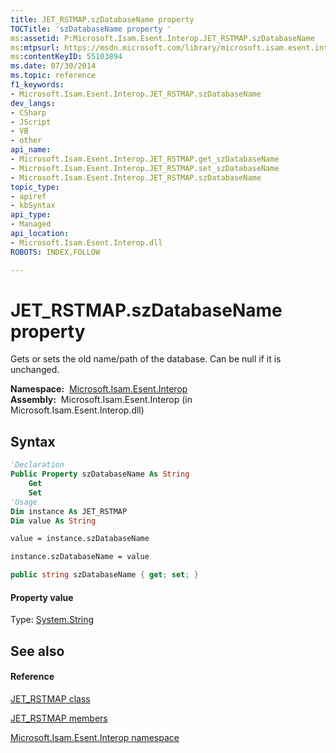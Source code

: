```yaml
---
title: JET_RSTMAP.szDatabaseName property 
TOCTitle: 'szDatabaseName property '
ms:assetid: P:Microsoft.Isam.Esent.Interop.JET_RSTMAP.szDatabaseName
ms:mtpsurl: https://msdn.microsoft.com/library/microsoft.isam.esent.interop.jet_rstmap.szdatabasename(v=EXCHG.10)
ms:contentKeyID: 55103894
ms.date: 07/30/2014
ms.topic: reference
f1_keywords:
- Microsoft.Isam.Esent.Interop.JET_RSTMAP.szDatabaseName
dev_langs:
- CSharp
- JScript
- VB
- other
api_name: 
- Microsoft.Isam.Esent.Interop.JET_RSTMAP.get_szDatabaseName
- Microsoft.Isam.Esent.Interop.JET_RSTMAP.set_szDatabaseName
- Microsoft.Isam.Esent.Interop.JET_RSTMAP.szDatabaseName
topic_type: 
- apiref
- kbSyntax
api_type: 
- Managed
api_location: 
- Microsoft.Isam.Esent.Interop.dll
ROBOTS: INDEX,FOLLOW

---
```


# JET_RSTMAP.szDatabaseName property

Gets or sets the old name/path of the database. Can be null if it is unchanged.

**Namespace:**  [Microsoft.Isam.Esent.Interop](hh596136\(v=exchg.10\).md)  
**Assembly:**  Microsoft.Isam.Esent.Interop (in Microsoft.Isam.Esent.Interop.dll)

## Syntax

``` vb
'Declaration
Public Property szDatabaseName As String
    Get
    Set
'Usage
Dim instance As JET_RSTMAP
Dim value As String

value = instance.szDatabaseName

instance.szDatabaseName = value
```

``` csharp
public string szDatabaseName { get; set; }
```

#### Property value

Type: [System.String](https://docs.microsoft.com/dotnet/api/system.string?redirectedfrom=MSDN)  

## See also

#### Reference

[JET_RSTMAP class](dn351048\(v=exchg.10\).md)

[JET_RSTMAP members](dn335249\(v=exchg.10\).md)

[Microsoft.Isam.Esent.Interop namespace](hh596136\(v=exchg.10\).md)

